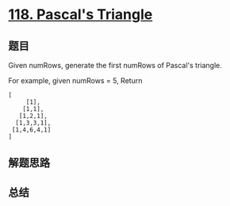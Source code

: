# [118. Pascal's Triangle](https://leetcode.com/problems/pascals-triangle/)

## 题目
Given numRows, generate the first numRows of Pascal's triangle.

For example, given numRows = 5, Return
```
[
     [1],
    [1,1],
   [1,2,1],
  [1,3,3,1],
 [1,4,6,4,1]
]
```
## 解题思路


## 总结


